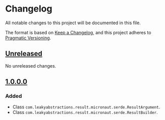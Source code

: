 
# Changelog

All notable changes to this project will be documented in this file.

The format is based on [Keep a Changelog](https://keepachangelog.com/en/1.1.0/),
and this project adheres to [Pragmatic Versioning](https://pragver.github.io/spec/1.0.0.0.html).


## [Unreleased]

No unreleased changes.


## [1.0.0.0]

### Added

- Class `com.leakyabstractions.result.micronaut.serde.ResultArgument`.
- Class `com.leakyabstractions.result.micronaut.serde.ResultBuilder`.


[Unreleased]: https://github.com/LeakyAbstractions/result-micronaut-serde/compare/main...develop
[1.0.0.0]: https://github.com/LeakyAbstractions/result-micronaut-serde/releases/tag/1.0.0.0

